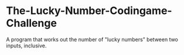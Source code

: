 # The-Lucky-Number-Codingame-Challenge
A program that works out the number of "lucky numbers" between two inputs, inclusive. 
